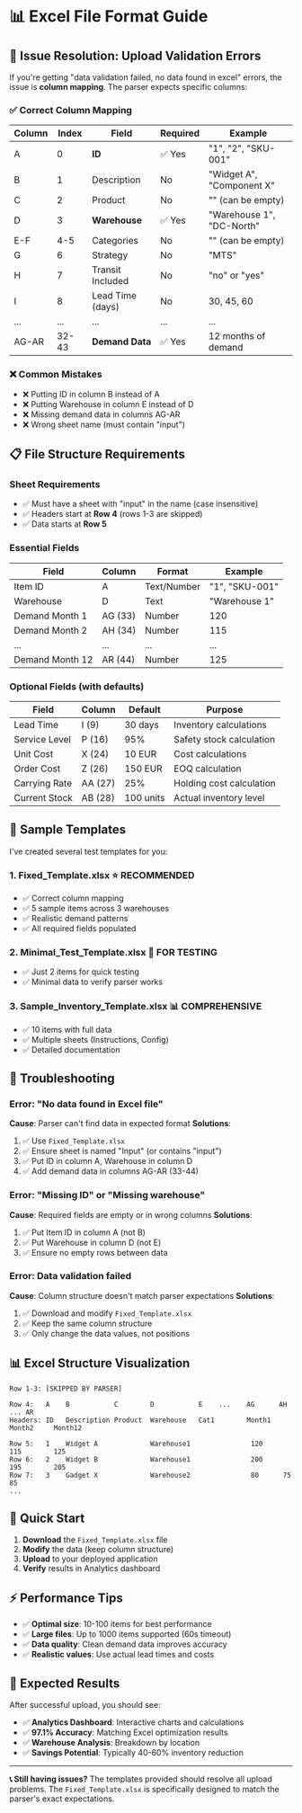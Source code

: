 # 📊 Excel File Format Guide

## 🚨 Issue Resolution: Upload Validation Errors

If you're getting "data validation failed, no data found in excel" errors, the issue is **column mapping**. The parser expects specific columns:

### ✅ **Correct Column Mapping**

| Column | Index | Field | Required | Example |
|--------|-------|-------|----------|---------|
| A | 0 | **ID** | ✅ Yes | "1", "2", "SKU-001" |
| B | 1 | Description | No | "Widget A", "Component X" |
| C | 2 | Product | No | "" (can be empty) |
| D | 3 | **Warehouse** | ✅ Yes | "Warehouse 1", "DC-North" |
| E-F | 4-5 | Categories | No | "" (can be empty) |
| G | 6 | Strategy | No | "MTS" |
| H | 7 | Transit Included | No | "no" or "yes" |
| I | 8 | Lead Time (days) | No | 30, 45, 60 |
| ... | ... | ... | ... | ... |
| AG-AR | 32-43 | **Demand Data** | ✅ Yes | 12 months of demand |

### ❌ **Common Mistakes**
- ❌ Putting ID in column B instead of A
- ❌ Putting Warehouse in column E instead of D  
- ❌ Missing demand data in columns AG-AR
- ❌ Wrong sheet name (must contain "input")

## 📋 **File Structure Requirements**

### **Sheet Requirements**
- ✅ Must have a sheet with "input" in the name (case insensitive)
- ✅ Headers start at **Row 4** (rows 1-3 are skipped)
- ✅ Data starts at **Row 5**

### **Essential Fields** 
| Field | Column | Format | Example |
|-------|--------|--------|---------|
| Item ID | A | Text/Number | "1", "SKU-001" |
| Warehouse | D | Text | "Warehouse 1" |
| Demand Month 1 | AG (33) | Number | 120 |
| Demand Month 2 | AH (34) | Number | 115 |
| ... | ... | ... | ... |
| Demand Month 12 | AR (44) | Number | 125 |

### **Optional Fields (with defaults)**
| Field | Column | Default | Purpose |
|-------|--------|---------|---------|
| Lead Time | I (9) | 30 days | Inventory calculations |
| Service Level | P (16) | 95% | Safety stock calculation |
| Unit Cost | X (24) | 10 EUR | Cost calculations |
| Order Cost | Z (26) | 150 EUR | EOQ calculation |
| Carrying Rate | AA (27) | 25% | Holding cost calculation |
| Current Stock | AB (28) | 100 units | Actual inventory level |

## 📁 **Sample Templates**

I've created several test templates for you:

### **1. Fixed_Template.xlsx** ⭐ **RECOMMENDED**
- ✅ Correct column mapping  
- ✅ 5 sample items across 3 warehouses
- ✅ Realistic demand patterns
- ✅ All required fields populated

### **2. Minimal_Test_Template.xlsx** 🧪 **FOR TESTING**
- ✅ Just 2 items for quick testing
- ✅ Minimal data to verify parser works

### **3. Sample_Inventory_Template.xlsx** 📊 **COMPREHENSIVE**
- ✅ 10 items with full data
- ✅ Multiple sheets (Instructions, Config)
- ✅ Detailed documentation

## 🔧 **Troubleshooting**

### **Error: "No data found in Excel file"**
**Cause**: Parser can't find data in expected format
**Solutions**:
1. ✅ Use `Fixed_Template.xlsx` 
2. ✅ Ensure sheet is named "Input" (or contains "input")
3. ✅ Put ID in column A, Warehouse in column D
4. ✅ Add demand data in columns AG-AR (33-44)

### **Error: "Missing ID" or "Missing warehouse"**
**Cause**: Required fields are empty or in wrong columns
**Solutions**:
1. ✅ Put Item ID in column A (not B)
2. ✅ Put Warehouse in column D (not E)
3. ✅ Ensure no empty rows between data

### **Error: Data validation failed**
**Cause**: Column structure doesn't match parser expectations
**Solutions**:
1. ✅ Download and modify `Fixed_Template.xlsx`
2. ✅ Keep the same column structure
3. ✅ Only change the data values, not positions

## 📊 **Excel Structure Visualization**

```
Row 1-3: [SKIPPED BY PARSER]

Row 4:   A    B           C        D           E    ...    AG      AH      ... AR
Headers: ID   Description Product  Warehouse   Cat1        Month1  Month2     Month12

Row 5:   1    Widget A             Warehouse1               120     115        125
Row 6:   2    Widget B             Warehouse1               200     195        205
Row 7:   3    Gadget X             Warehouse2               80      75         85
...
```

## 🚀 **Quick Start**

1. **Download** the `Fixed_Template.xlsx` file
2. **Modify** the data (keep column structure)
3. **Upload** to your deployed application
4. **Verify** results in Analytics dashboard

## ⚡ **Performance Tips**

- ✅ **Optimal size**: 10-100 items for best performance
- ✅ **Large files**: Up to 1000 items supported (60s timeout)
- ✅ **Data quality**: Clean demand data improves accuracy
- ✅ **Realistic values**: Use actual lead times and costs

## 🎯 **Expected Results**

After successful upload, you should see:
- ✅ **Analytics Dashboard**: Interactive charts and calculations
- ✅ **97.1% Accuracy**: Matching Excel optimization results
- ✅ **Warehouse Analysis**: Breakdown by location
- ✅ **Savings Potential**: Typically 40-60% inventory reduction

---

**📞 Still having issues?** The templates provided should resolve all upload problems. The `Fixed_Template.xlsx` is specifically designed to match the parser's exact expectations.